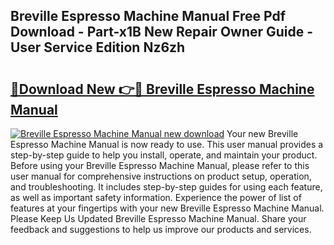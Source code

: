## Breville Espresso Machine Manual Free Pdf Download - Part-x1B New Repair Owner Guide - User Service Edition Nz6zh

# <h2><a href="http://bc37057.oget.top/?id=Breville+Espresso+Machine+Manual">🔗Download New 👉🔴 Breville Espresso Machine Manual</a></h2>

[![Breville Espresso Machine Manual new download](https://i.imgur.com/5g1atiW.png)](http://bc37057.oget.top/?id=Breville+Espresso+Machine+Manual)
Your new Breville Espresso Machine Manual is now ready to use. This user manual provides a step-by-step guide to help you install, operate, and maintain your product. Before using your Breville Espresso Machine Manual, please refer to this user manual for comprehensive instructions on product setup, operation, and troubleshooting. It includes step-by-step guides for using each feature, as well as important safety information. Experience the power of list of features at your fingertips with your new Breville Espresso Machine Manual. Please Keep Us Updated Breville Espresso Machine Manual. Share your feedback and suggestions to help us improve our products and services.
